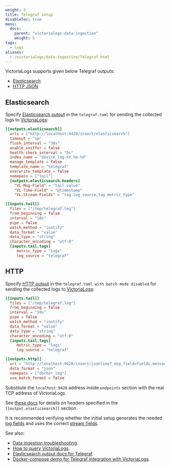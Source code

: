 ```yaml
---
weight: 5
title: Telegraf setup
disableToc: true
menu:
  docs:
    parent: "victorialogs-data-ingestion"
    weight: 5
tags:
  - logs
aliases:
  - /victorialogs/data-ingestion/Telegraf.html
---
```

VictoriaLogs supports given below Telegraf outputs:
- [Elasticsearch](#elasticsearch)
- [HTTP JSON](#http)

## Elasticsearch

Specify [Elasticsearch output](https://github.com/influxdata/telegraf/tree/master/plugins/outputs/elasticsearch) in the `telegraf.toml`
for sending the collected logs to [VictoriaLogs](https://docs.victoriametrics.com/victorialogs/):

```toml
[[outputs.elasticsearch]]
  urls = ["http://localhost:9428/insert/elasticsearch"]
  timeout = "1m"
  flush_interval = "30s"
  enable_sniffer = false
  health_check_interval = "0s"
  index_name = "device_log-%Y.%m.%d"
  manage_template = false
  template_name = "telegraf"
  overwrite_template = false
  namepass = ["tail"]
  [outputs.elasticsearch.headers]
    "VL-Msg-Field" = "tail.value"
    "VL-Time-Field" = "@timestamp"
    "VL-Stream-Fields" = "tag.log_source,tag.metric_type"

[[inputs.tail]]
  files = ["/tmp/telegraf.log"]
  from_beginning = false
  interval = "10s"
  pipe = false
  watch_method = "inotify"
  data_format = "value"
  data_type = "string"
  character_encoding = "utf-8"
  [inputs.tail.tags]
     metric_type = "logs"
     log_source = "telegraf"
```


## HTTP

Specify [HTTP output](https://github.com/influxdata/telegraf/tree/master/plugins/outputs/http) in the `telegraf.toml with batch mode disabled`
for sending the collected logs to [VictoriaLogs](https://docs.victoriametrics.com/victorialogs/):

```toml
[[inputs.tail]]
  files = ["/tmp/telegraf.log"]
  from_beginning = false
  interval = "10s"
  pipe = false
  watch_method = "inotify"
  data_format = "value"
  data_type = "string"
  character_encoding = "utf-8"
  [inputs.tail.tags]
     metric_type = "logs"
     log_source = "telegraf"

[[outputs.http]]
  url = "http://localhost:9428/insert/jsonline?_msg_field=fields.message&_time_field=timestamp,_stream_fields=tags.log_source,tags.metric_type"
  data_format = "json"
  namepass = ["docker_log"]
  use_batch_format = false
```

Substitute the `localhost:9428` address inside `endpoints` section with the real TCP address of VictoriaLogs.

See [these docs](https://docs.victoriametrics.com/victorialogs/data-ingestion/#http-headers) for details on headers specified
in the `[[output.elasticsearch]]` section.

It is recommended verifying whether the initial setup generates the needed [log fields](https://docs.victoriametrics.com/victorialogs/keyconcepts/#data-model)
and uses the correct [stream fields](https://docs.victoriametrics.com/victorialogs/keyconcepts/#stream-fields).

See also:

- [Data ingestion troubleshooting](https://docs.victoriametrics.com/victorialogs/data-ingestion/#troubleshooting).
- [How to query VictoriaLogs](https://docs.victoriametrics.com/victorialogs/querying/).
- [Elasticsearch output docs for Telegraf](https://github.com/influxdata/telegraf/tree/master/plugins/outputs/elasticsearch).
- [Docker-compose demo for Telegraf integration with VictoriaLogs](https://github.com/VictoriaMetrics/VictoriaMetrics/tree/master/deployment/docker/victorialogs/telegraf).

